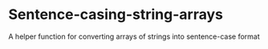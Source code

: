 # Sentence-casing-string-arrays
A helper function for converting arrays of strings into sentence-case format
